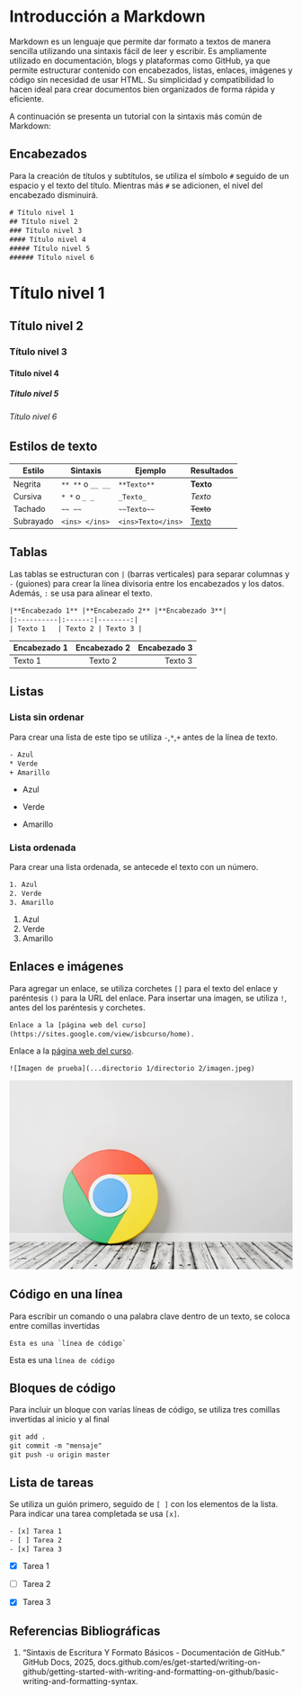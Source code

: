 # Introducción a Markdown
Markdown es un lenguaje que permite dar formato a textos de manera sencilla utilizando una sintaxis fácil de leer y escribir. Es ampliamente utilizado en documentación, blogs y plataformas como GitHub, ya que permite estructurar contenido con encabezados, listas, enlaces, imágenes y código sin necesidad de usar HTML. Su simplicidad y compatibilidad lo hacen ideal para crear documentos bien organizados de forma rápida y eficiente.

A continuación se presenta un tutorial con la sintaxis más común de Markdown:

## Encabezados
Para la creación de títulos y subtítulos, se utiliza el símbolo `#` seguido de un espacio y el texto del título. Mientras más `#` se adicionen, el nivel del encabezado disminuirá.

```
# Título nivel 1  
## Título nivel 2
### Título nivel 3
#### Título nivel 4  
##### Título nivel 5
###### Título nivel 6
```
# Título nivel 1  
## Título nivel 2
### Título nivel 3
#### Título nivel 4  
##### Título nivel 5
###### Título nivel 6 

## Estilos de texto
| Estilo   | Sintaxis        | Ejemplo                  | Resultados                       |
|----------|----------------|--------------------------|----------------------------------|
| Negrita | `** **` o `__ __` | `**Texto**` | **Texto** |
| Cursiva | `* *` o `_ _` | `_Texto_` | *Texto* |
| Tachado | `~~ ~~` | `~~Texto~~` | ~~Texto~~ |
| Subrayado | `<ins> </ins>` | `<ins>Texto</ins>` | <ins>Texto</ins> |

## Tablas
Las tablas se estructuran con `|` (barras verticales) para separar columnas y `-` (guiones) para crear la línea divisoria entre los encabezados y los datos. Además, `:` se usa para alinear el texto.  

```
|**Encabezado 1** |**Encabezado 2** |**Encabezado 3**|
|:----------|:------:|--------:|
| Texto 1   | Texto 2 | Texto 3 |
```

| **Encabezado 1** | **Encabezado 2** | **Encabezado 3** |
|:----------|:------:|--------:|
| Texto 1   | Texto 2 | Texto 3 |


## Listas
### Lista sin ordenar
Para crear una lista de este tipo se utiliza `-`,`*`,`+` antes de la línea de texto.
```
- Azul
* Verde
+ Amarillo
```
- Azul
* Verde
+ Amarillo

### Lista ordenada
Para crear una lista ordenada, se antecede el texto con un número.
```
1. Azul
2. Verde
3. Amarillo
```
1. Azul
2. Verde
3. Amarillo

## Enlaces e imágenes
Para agregar un enlace, se utiliza corchetes `[]` para el texto del enlace y paréntesis `()` para la URL del enlace. Para insertar una imagen, se utiliza  `!`, antes del los paréntesis y corchetes.

```
Enlace a la [página web del curso](https://sites.google.com/view/isbcurso/home).
```
Enlace a la [página web del curso](https://sites.google.com/view/isbcurso/home).

```
![Imagen de prueba](...directorio 1/directorio 2/imagen.jpeg)
```
![Imagen de prueba](Imagenes/imagen1.png)

## Código en una línea
Para escribir un comando o una palabra clave dentro de un texto, se coloca entre comillas invertidas

```
Esta es una `línea de código`
```
Esta es una `línea de código`

## Bloques de código
Para incluir un bloque con varías líneas de código, se utiliza tres comillas invertidas al inicio y al final

```
git add .
git commit -m "mensaje"
git push -u origin master
```

## Lista de tareas
Se utiliza un guión primero, seguido de `[ ]` con los elementos de la lista. Para indicar una tarea completada se usa `[x]`.

```
- [x] Tarea 1
- [ ] Tarea 2
- [x] Tarea 3
```
- [x] Tarea 1
- [ ] Tarea 2
- [x] Tarea 3


## Referencias Bibliográficas
1. “Sintaxis de Escritura Y Formato Básicos - Documentación de GitHub.” GitHub Docs, 2025, docs.github.com/es/get-started/writing-on-github/getting-started-with-writing-and-formatting-on-github/basic-writing-and-formatting-syntax. 
